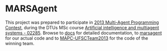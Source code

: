 # MARSAgent

This project was prepared to participate in [2013 Multi-Agent Programming Contest](https://www.multiagentcontest.org/2013-2), during the DTUs MSc course [Artificial intelligence and multiagent systems - 02285](http://www.kurser.dtu.dk/02285.aspx?menulanguage=en-GB).
Browse to [docs](https://github.com/johnecon/MARSAgent/tree/master/massim-2013-1.4/documents) for detailed documentation, to [marsagent](https://github.com/johnecon/MARSAgent/tree/master/marsagent) for our actual code and to [MAPC-UFSCTeam2013](https://github.com/johnecon/MARSAgent/tree/master/MAPC-UFSCTeam2013) for the code of the winning team.
